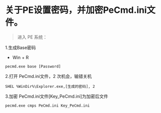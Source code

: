 # 关于PE设置密码，并加密PeCmd.ini文件。
>进入 PE 系统：

1.生成Base密码
- Win + R
```
pecmd.exe base [Password]
```
2.打开 PeCmd.ini文件，2 次机会，输错关机
```
SHEL %WinDir%\Explorer.exe,[生成的密码], 2
```
3.加密 PeCmd.ini文件[Key_PeCmd.ini]为加密后文件
```
pecmd.exe cmps PeCmd.ini Key_PeCmd.ini
```
